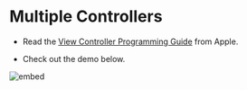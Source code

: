 # Multiple Controllers

- Read the [View Controller Programming Guide](https://developer.apple.com/library/content/featuredarticles/ViewControllerPGforiPhoneOS/) from Apple.

- Check out the demo below.

![embed](https://player.vimeo.com/video/212707339)
